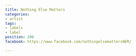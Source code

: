 ```yaml
---
title: Nothing Else Matters
categories:
- artist
tags:
- labels
- label
position: 206
facebook: https://www.facebook.com/nothingelsemattersNEM/

---
```


